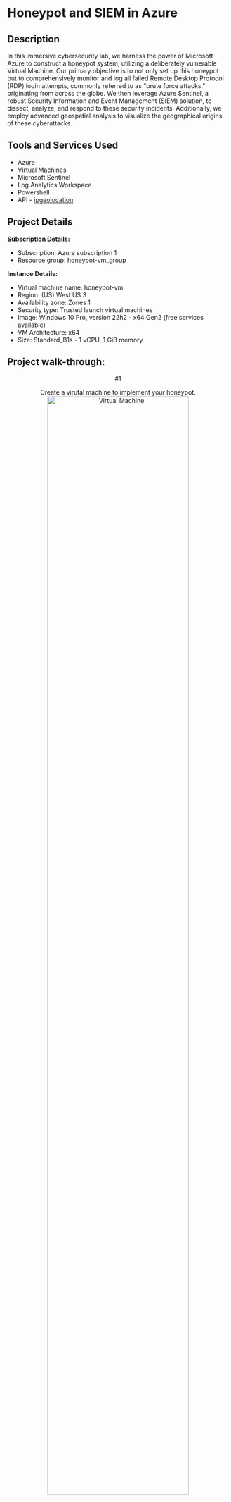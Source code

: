 <h1>Honeypot and SIEM in Azure</h1>


<h2>Description</h2>
In this immersive cybersecurity lab, we harness the power of Microsoft Azure to construct a honeypot system, utilizing a deliberately vulnerable Virtual Machine. Our primary objective is to not only set up this honeypot but to comprehensively monitor and log all failed Remote Desktop Protocol (RDP) login attempts, commonly referred to as "brute force attacks," originating from across the globe. We then leverage Azure Sentinel, a robust Security Information and Event Management (SIEM) solution, to dissect, analyze, and respond to these security incidents. Additionally, we employ advanced geospatial analysis to visualize the geographical origins of these cyberattacks.
<br/>


<h2>Tools and Services Used</h2>

- Azure
- Virtual Machines
- Microsoft Sentinel
- Log Analytics Workspace
- Powershell
- API - [ipgeolocation](https://app.ipgeolocation.io/)


<h2>Project Details</h2>

<b>Subscription Details:</b>
- Subscription: Azure subscription 1
- Resource group: honeypot-vm_group

<b>Instance Details:</b>
- Virtual machine name: honeypot-vm
- Region: (US) West US 3
- Availability zone: Zones 1
- Security type: Trusted launch virtual machines
- Image: Windows 10 Pro, version 22h2 - x64 Gen2 (free services available)
- VM Architecture: x64
- Size: Standard_B1s - 1 vCPU, 1 GiB memory

   
<h2>Project walk-through:</h2>

<p align="center">
 #1 
<p align="center">
Create a virutal machine to implement your honeypot.<br/>
<img src="https://i.imgur.com/nu0Hs9A.png" height="80%" width="80%" alt="Virtual Machine"/>
<br />
<p align="center">
 #2 
<p align="center">
Create a Log Analytics Workspace. This will allow us to ingest logs from the Virtual Machine.<br/>
<img src="https://i.imgur.com/DFVr3SB.png" height="80%" width="80%" alt="Log Analytics Workspace"/>
<br />
<p align="center">
 #3 
<p align="center">
We will enable the ability to gather the logs from the Virtual Machine using Microsoft Defender for Cloud. In Environment Settings click on the Log Analytics Workspace that was created in the previous step. Once your in Defender Plans, turn Servers on and save, then in Data collection select All Events and save.<br/>
<img src="https://i.imgur.com/QBdnnHJ.png" height="80%" width="80%" alt="Defender for Cloud"/>
<br />
<p align="center">
 #4 
<p align="center">
We will now add Microsoft Sentinel. This is the SIEM used to collect logs and map the attack data. Choose your Log Analytics Workspace and Add.<br/>
<img src="https://i.imgur.com/5cm7bFj.png" height="80%" width="80%" alt="Sentinel"/>
<br />
<p align="center">
 #5 
<p align="center">
Log into your Virtual Machine using Remote Desktop. Turn off the Firewall to expose this Virtual Machine to outside connections. Make sure to turn the Firewall off in all 3 locations (Domain Profile, Private Profile, Public Profile). <br/>
<img src="https://i.imgur.com/b634SJn.png" height="80%" width="80%" alt="VM Firewall"/>
<br />
<p align="center">
 #6 
<p align="center">
Create an account with <a href="https://app.ipgeolocation.io">IPGeolocation</a>  to obtain the API key needed for the script used in this step. Open Powershell ISE in the Virtual Machine, create a new script, then paste this <a href="https://github.com/nicoSec/AzureSIEMLab/blob/main/Log_Exporter.ps1">Log Exporter</a> script. RUN the script and do not close powershell. <br/>
<img src="https://i.imgur.com/aLhVvYv.png" height="80%" width="80%" alt="Powershell"/>
<p align="center">
 #7 
<p align="center">
In your Log Analytics Workspace, create a new custome log (MMA-based). Use the log file in your Virtual Machine to train this custom log and also use this Collection path from your Virtual Machine C:\ProgramData\failed_rdp.log.
<br/>
<img src="https://i.imgur.com/ajmDf8b.png" height="80%" width="80%" alt="Custom Log - Log Analytics Workspace"/>
<br />
<p align="center">
 #8 
<p align="center">
Test your custom log using the name of the custom log you created in the previous step.
<br/>
<img src="https://i.imgur.com/QiKb3bN.png" height="80%" width="80%" alt="Custom Log"/>
<br />
<p align="center">
 #9 
<p align="center">
Back in Sentinel, add a new Workbook. This will help us begin to visualize the logs being extracted from the custom log we created in the Log Analytics Workspace.<br/>
<img src="https://i.imgur.com/01quWQg.png" height="80%" width="80%" alt="Sentinel - New Workbook"/>
<br />
<p align="center">
 #10 
<p align="center">
Edit and remove the two default widgets. Add new Query and use this <a href="https://github.com/nicoSec/AzureSIEMLab/blob/main/FailedRDPquery">Failed RDP Query</a> to set up the new Workbook.<br/>
<img src="https://i.imgur.com/ltiRg7D.png" height="80%" width="80%" alt="Workbook Query"/>
<br />
<p align="center">
 #11 
<p align="center">
Under Visualization, choose Map to plot the source location of the Failed RDP logs. The map below shows 1 failed attempt which is from my computer during testing.<br/>
<img src="https://i.imgur.com/mhQAKaV.png" height="80%" width="80%" alt="Map Setup"/>
<br />
<p align="center">
 #12
<p align="center">
This map shows us the many locations where our honeypot is being attacked from after 24 hours of being exposed to the Internet.<br/>
<img src="https://i.imgur.com/OeR8OYC.png" height="80%" width="80%" alt="Results"/>
<br />
<!--
 ```diff
- text in red
+ text in green
! text in orange
# text in gray
@@ text in purple (and bold)@@
```
--!>
